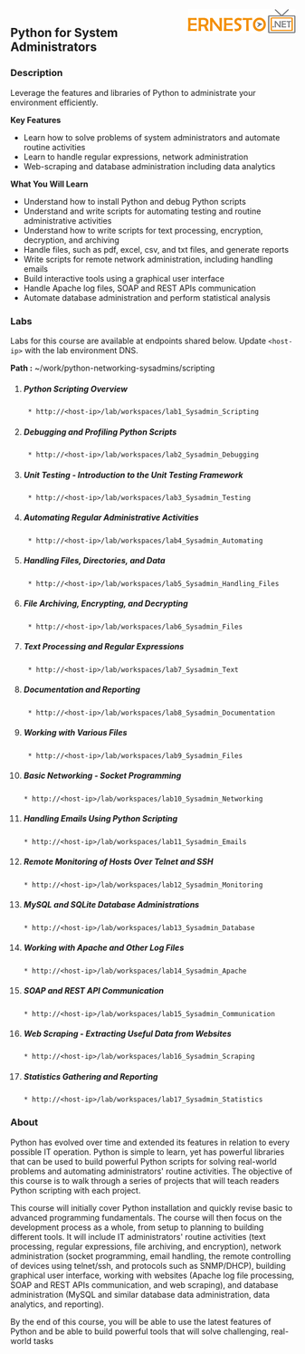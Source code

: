 <img align="right" src="./logo.png">

<h2><span style="color:red;"></span>Python for System Administrators</h2>

### Description

Leverage the features and libraries of Python to administrate your environment efficiently.

**Key Features**

- Learn how to solve problems of system administrators and automate routine activities
- Learn to handle regular expressions, network administration
- Web-scraping and database administration including data analytics

**What You Will Learn**

- Understand how to install Python and debug Python scripts
- Understand and write scripts for automating testing and routine administrative activities
- Understand how to write scripts for text processing, encryption, decryption, and archiving
- Handle files, such as pdf, excel, csv, and txt files, and generate reports
- Write scripts for remote network administration, including handling emails
- Build interactive tools using a graphical user interface
- Handle Apache log files, SOAP and REST APIs communication
- Automate database administration and perform statistical analysis

### Labs

Labs for this course are available at endpoints shared below. Update `<host-ip>` with the lab environment DNS.

**Path :** ~/work/python-networking-sysadmins/scripting

1. ##### Python Scripting Overview
		* http://<host-ip>/lab/workspaces/lab1_Sysadmin_Scripting
2. ##### Debugging and Profiling Python Scripts
		* http://<host-ip>/lab/workspaces/lab2_Sysadmin_Debugging
3. ##### Unit Testing - Introduction to the Unit Testing Framework
		* http://<host-ip>/lab/workspaces/lab3_Sysadmin_Testing
4. ##### Automating Regular Administrative Activities
		* http://<host-ip>/lab/workspaces/lab4_Sysadmin_Automating
5. ##### Handling Files, Directories, and Data
		* http://<host-ip>/lab/workspaces/lab5_Sysadmin_Handling_Files
6. ##### File Archiving, Encrypting, and Decrypting
		* http://<host-ip>/lab/workspaces/lab6_Sysadmin_Files
7. ##### Text Processing and Regular Expressions
		* http://<host-ip>/lab/workspaces/lab7_Sysadmin_Text
8. ##### Documentation and Reporting
		* http://<host-ip>/lab/workspaces/lab8_Sysadmin_Documentation
9. ##### Working with Various Files
		* http://<host-ip>/lab/workspaces/lab9_Sysadmin_Files
10. ##### Basic Networking - Socket Programming
		* http://<host-ip>/lab/workspaces/lab10_Sysadmin_Networking
11. ##### Handling Emails Using Python Scripting
		* http://<host-ip>/lab/workspaces/lab11_Sysadmin_Emails
12. ##### Remote Monitoring of Hosts Over Telnet and SSH
		* http://<host-ip>/lab/workspaces/lab12_Sysadmin_Monitoring
13. ##### MySQL and SQLite Database Administrations
		* http://<host-ip>/lab/workspaces/lab13_Sysadmin_Database
14. ##### Working with Apache and Other Log Files
		* http://<host-ip>/lab/workspaces/lab14_Sysadmin_Apache
15. ##### SOAP and REST API Communication
		* http://<host-ip>/lab/workspaces/lab15_Sysadmin_Communication
16. ##### Web Scraping - Extracting Useful Data from Websites
		* http://<host-ip>/lab/workspaces/lab16_Sysadmin_Scraping
17. ##### Statistics Gathering and Reporting
		* http://<host-ip>/lab/workspaces/lab17_Sysadmin_Statistics
		

### About

Python has evolved over time and extended its features in relation to every possible IT operation. Python is simple to learn, yet has powerful libraries that can be used to build powerful Python scripts for solving real-world problems and automating administrators' routine activities. The objective of this course is to walk through a series of projects that will teach readers Python scripting with each project.

This course will initially cover Python installation and quickly revise basic to advanced programming fundamentals. The course will then focus on the development process as a whole, from setup to planning to building different tools. It will include IT administrators' routine activities (text processing, regular expressions, file archiving, and encryption), network administration (socket programming, email handling, the remote controlling of devices using telnet/ssh, and protocols such as SNMP/DHCP), building graphical user interface, working with websites (Apache log file processing, SOAP and REST APIs communication, and web scraping), and database administration (MySQL and similar database data administration, data analytics, and reporting).

By the end of this course, you will be able to use the latest features of Python and be able to build powerful tools that will solve challenging, real-world tasks